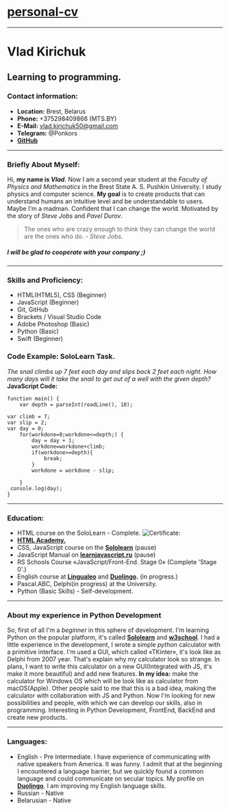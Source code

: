 # [personal-cv](https://ponkors.github.io/personal-cv/cv)
___
# Vlad Kirichuk

## Learning to programming.

### Contact information:

+ **Location:** Brest, Belarus
+ **Phone:** +375298409866 (MTS.BY)
+ **E-Mail:** vlad.kirichuk50@gmail.com
+ **Telegram:** @Ponkors
+  **[GitHub](https://github.com/Ponkors)**

---

### Briefly About Myself:
Hi, **my name is *Vlad***. Now I am a second year student at the *Faculty of Physics and Mathematics* in the Brest State A. S. Pushkin University. I study physics and computer science. **My goal** is to create products that can understand humans an intuitive level and be understandable to users. Maybe I'm a madman. Confident that I can change the world. Motivated by the story of *Steve Jobs* and *Pavel Durov*.
> The ones who are crazy enough to think they can change the world are the ones who do. - *Steve Jobs.*

##### I will be glad to cooperate with your company ;)
---
### Skills and Proficiency:

+ HTML(HTML5), CSS (Beginner)
+ JavaScript (Beginner)
+ Git, GitHub
+ Brackets / Visual Studio Code
+ Adobe Photoshop (Basic)
+ Python (Basic)
+ Swift (Beginner)

### Code Example: SoloLearn Task.
*The snail climbs up 7 feet each day and slips back 2 feet each night.
How many days will it take the snail to get out of a well with the given depth?*
**JavaScript Code:**
```
function main() {
    var depth = parseInt(readLine(), 10);

var climb = 7;
var slip = 2;
var day = 0;
    for(workdone=0;workdone<=depth;) {
        day = day + 1;
        workdone=workdone+climb;
        if(workdone>=depth){
            break;
        }
        workdone = workdone - slip;

    }
 console.log(day);
}
```


---
### Education:
+ HTML course on the SoloLearn - Complete.
![Certificate:](https://docviewer.yandex.com/view/362940741/?*=jvbVJ8BcWji6%2BX0uCnF1yIbQLFl7InVybCI6InlhLWRpc2stcHVibGljOi8vZDJTUnMxaCtrZ1h0ZldyaWVYWStrTnpwTFp5US9ta2gwSEo4NmdoZnE4eU9xSjdjYWhTV0JvVGlYU2EzSnlzUnEvSjZicG1SeU9Kb25UM1ZvWG5EYWc9PSIsInRpdGxlIjoiY2VydC0xMDE0LTk1ODEwNTIucGRmIiwibm9pZnJhbWUiOmZhbHNlLCJ1aWQiOiIzNjI5NDA3NDEiLCJ0cyI6MTYzNTE2NzM0Mzk4MCwieXUiOiI0MzgzMTQ0NjIxNjMxNjQwODEzIn0%3D)
+ **[HTML Academy.](https://htmlacademy.ru/)**
+ CSS, JavaScript course on the **[Sololearn](https://www.sololearn.com/profile/9581052)** (pause)
+ JavaScript Manual on **[learnjavascript.ru](https://learn.javascript.ru/)** (pause)
+ RS Schools Course «JavaScript/Front-End. Stage 0» (Complete 'Stage 0'.)
+ English course at **[Lingualeo](https://lingualeo.com/)** and **[Duolingo](https://www.duolingo.com/learn).** (in progress.)
+ Pascal.ABC, Delphi(in progress) at the University.
+ Python (Basic Skills) - Self-development.

---

### About my experience in Python Development
So, first of all I'm a *beginner* in this sphere of development. I'm learning Python on the popular platform, it's called **[Sololearn](https://www.sololearn.com/profile/9581052)** and **[w3school](https://www.w3schools.com/python/default.asp)**. I had a little experience in the development, I wrote a simple *python* calculator with a primitive interface.  I'm used a GUI, which called «TKinter», it's look like as Delphi from 2007 year. That's explain why my calculator look so strange. In plans, I want to write this calculator on a new GUI(Integrated with JS, it's make it more beautiful) and add new features. **In my idea:** make the calculator for Windows OS which will be look like as calculator from macOS(Apple). Other people said to me that this is a bad idea, making the calculator with collaboration with JS and Python. Now I'm looking for new possibilities and people, with which we can develop our skills, also in programming.
Interesting in Python Development, FrontEnd, BackEnd and create new products.

---

### Languages:
+ English - Pre Intermediate. I have experience of communicating with native speakers from America. It was funny. I admit that at the beginning I encountered a language barrier, but we quickly found a common language and could communicate on secular topics. My profile on **[Duolingo](https://www.duolingo.com/profile/Ponkors)**. I am improving my English language skills.
+ Russian - Native
+ Belarusian - Native
